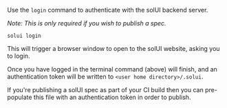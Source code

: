 Use the `login` command to authenticate with the solUI backend server.

_Note: This is only required if you wish to publish a spec._

```shell
solui login
```

This will trigger a browser window to open to the solUI website, asking you to
login.

Once you have logged in the terminal command (above) will finish, and
an authentication token will be written to `<user home directory>/.solui`.

If you're publishing a solUI spec as part of your CI build then you can
pre-populate this file with an authentication token in order to publish.
